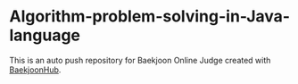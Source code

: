 # Algorithm-problem-solving-in-Java-language
This is an auto push repository for Baekjoon Online Judge created with [BaekjoonHub](https://github.com/BaekjoonHub/BaekjoonHub).
